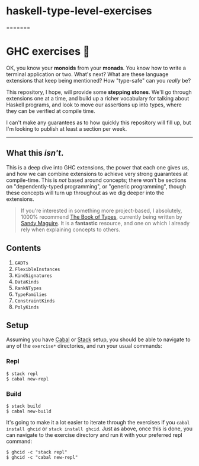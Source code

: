# haskell-type-level-exercises
=======
# GHC exercises 🚀

OK, you know your **monoids** from your **monads**. You know how to write a
terminal application or two. What's next? What are these language extensions
that keep being mentioned? How "type-safe" can you _really_ be?

This repository, I hope, will provide some **stepping stones**. We'll go
through extensions one at a time, and build up a richer vocabulary for talking
about Haskell programs, and look to move our assertions up into types, where
they can be verified at compile time.

I can't make any guarantees as to how quickly this repository will fill up, but
I'm looking to publish at least a section per week.

---

## What this _isn't_.

This is a deep dive into GHC extensions, the power that each one gives us, and
how we can combine extensions to achieve very strong guarantees at
compile-time. This is _not_ based around concepts; there won't be sections on
"dependently-typed programming", or "generic programming", though these
concepts will turn up throughout as we dig deeper into the extensions.

> If you're interested in something more project-based, I absolutely, 1000%
> recommend [The Book of Types](https://www.patreon.com/isovector), currently
> being written by [Sandy Maguire](https://github.com/isovector). It is a
> **fantastic** resource, and one on which I already rely when explaining
> concepts to others.

## Contents

1. `GADTs`
2. `FlexibleInstances`
3. `KindSignatures`
4. `DataKinds`
5. `RankNTypes`
6. `TypeFamilies`
7. `ConstraintKinds`
8. `PolyKinds`

## Setup

Assuming you have [Cabal](https://www.haskell.org/cabal/) or
[Stack](https://docs.haskellstack.org/en/stable/README/) setup, you should be
able to navigate to any of the `exercise*` directories, and run your usual
commands:

### Repl

```
$ stack repl
$ cabal new-repl
```

### Build

```
$ stack build
$ cabal new-build
```

It's going to make it a lot easier to iterate through the exercises if you
`cabal install ghcid` or `stack install ghcid`. Just as above, once this is
done, you can navigate to the exercise directory and run it with your preferred
repl command:

```
$ ghcid -c "stack repl"
$ ghcid -c "cabal new-repl"
```
